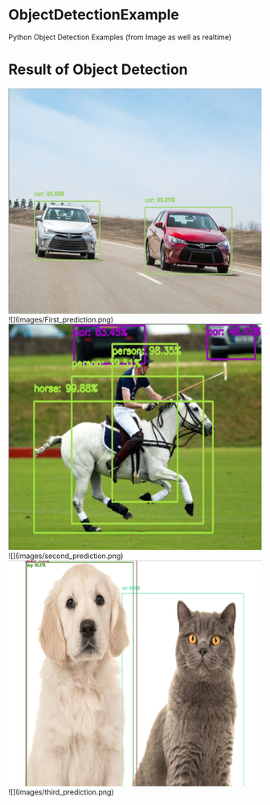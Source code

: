 # ObjectDetectionExample
Python Object Detection Examples (from Image as well as realtime)

# Result of Object Detection

<img src="images/First_prediction.png" width="600" height="450" >
![](images/First_prediction.png)

<img src="images/second_prediction.png" width="600" height="450" >
![](images/second_prediction.png)

<img src="images/third_prediction.png" width="600" height="450" >
![](images/third_prediction.png)
